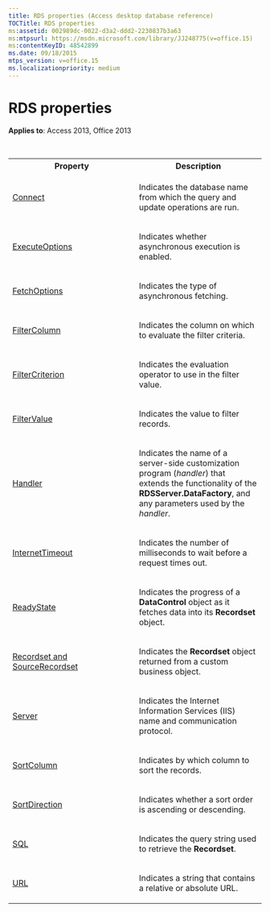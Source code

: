 ```yaml
---
title: RDS properties (Access desktop database reference)
TOCTitle: RDS properties
ms:assetid: 002989dc-0022-d3a2-ddd2-2230837b3a63
ms:mtpsurl: https://msdn.microsoft.com/library/JJ248775(v=office.15)
ms:contentKeyID: 48542899
ms.date: 09/18/2015
mtps_version: v=office.15
ms.localizationpriority: medium
---
```


# RDS properties

**Applies to**: Access 2013, Office 2013

<br/>

<table>
<colgroup>
<col style="width: 50%" />
<col style="width: 50%" />
</colgroup>
<tbody>
<tr class="even">
<th>Property</th>
<th>Description</th>
</tr>
<tr class="odd">
<td><p><a href="connect-property-rds.md">Connect</a></p></td>
<td><p>Indicates the database name from which the query and update operations are run.</p></td>
</tr>
<tr class="even">
<td><p><a href="executeoptions-property-rds.md">ExecuteOptions</a></p></td>
<td><p>Indicates whether asynchronous execution is enabled.</p></td>
</tr>
<tr class="odd">
<td><p><a href="fetchoptions-property-rds.md">FetchOptions</a></p></td>
<td><p>Indicates the type of asynchronous fetching.</p></td>
</tr>
<tr class="even">
<td><p><a href="filtercolumn-property-rds.md">FilterColumn</a></p></td>
<td><p>Indicates the column on which to evaluate the filter criteria.</p></td>
</tr>
<tr class="odd">
<td><p><a href="filtercriterion-property-rds.md">FilterCriterion</a></p></td>
<td><p>Indicates the evaluation operator to use in the filter value.</p></td>
</tr>
<tr class="even">
<td><p><a href="filtervalue-property-rds.md">FilterValue</a></p></td>
<td><p>Indicates the value to filter records.</p></td>
</tr>
<tr class="odd">
<td><p><a href="handler-property-rds.md">Handler</a></p></td>
<td><p>Indicates the name of a server-side customization program (<em>handler</em>) that extends the functionality of the <strong>RDSServer.DataFactory</strong>, and any parameters used by the <em>handler</em>.</p></td>
</tr>
<tr class="even">
<td><p><a href="internettimeout-property-rds.md">InternetTimeout</a></p></td>
<td><p>Indicates the number of milliseconds to wait before a request times out.</p></td>
</tr>
<tr class="odd">
<td><p><a href="readystate-property-rds.md">ReadyState</a></p></td>
<td><p>Indicates the progress of a <strong>DataControl</strong> object as it fetches data into its <strong>Recordset</strong> object.</p></td>
</tr>
<tr class="even">
<td><p><a href="recordset-sourcerecordset-properties-rds.md">Recordset and SourceRecordset</a></p></td>
<td><p>Indicates the <strong>Recordset</strong> object returned from a custom business object.</p></td>
</tr>
<tr class="odd">
<td><p><a href="server-property-rds.md">Server</a></p></td>
<td><p>Indicates the Internet Information Services (IIS) name and communication protocol.</p></td>
</tr>
<tr class="even">
<td><p><a href="sortcolumn-property-rds.md">SortColumn</a></p></td>
<td><p>Indicates by which column to sort the records.</p></td>
</tr>
<tr class="odd">
<td><p><a href="sortdirection-property-rds.md">SortDirection</a></p></td>
<td><p>Indicates whether a sort order is ascending or descending.</p></td>
</tr>
<tr class="even">
<td><p><a href="https://docs.microsoft.com/office/vba/access/concepts/miscellaneous/sql-property-ado">SQL</a></p></td>
<td><p>Indicates the query string used to retrieve the <strong>Recordset</strong>.</p></td>
</tr>
<tr class="odd">
<td><p><a href="url-property-rds.md">URL</a></p></td>
<td><p>Indicates a string that contains a relative or absolute URL.</p></td>
</tr>
</tbody>
</table>

<br/>
